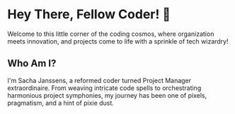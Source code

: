 # Hey There, Fellow Coder! 👋

Welcome to this little corner of the coding cosmos, where organization meets innovation, and projects come to life with a sprinkle of tech wizardry!

## Who Am I?

I'm Sacha Janssens, a reformed coder turned Project Manager extraordinaire. From weaving intricate code spells to orchestrating harmonious project symphonies, my journey has been one of pixels, pragmatism, and a hint of pixie dust.


<!---
sacha-dataroots/sacha-dataroots is a ✨ special ✨ repository because its `README.md` (this file) appears on your GitHub profile.
You can click the Preview link to take a look at your changes.
--->
